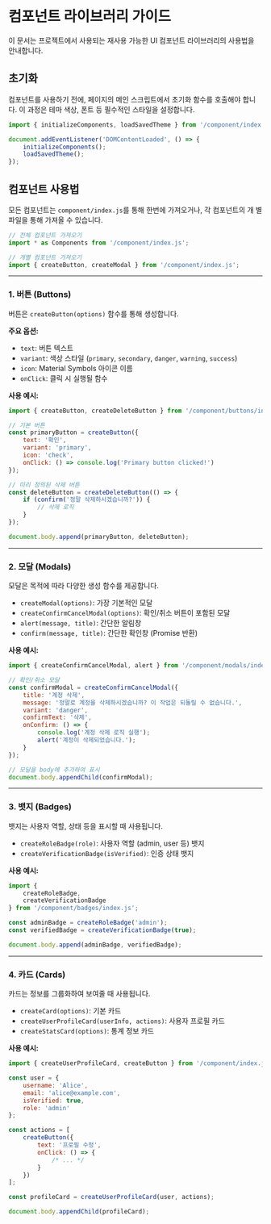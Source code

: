 # 컴포넌트 라이브러리 가이드

이 문서는 프로젝트에서 사용되는 재사용 가능한 UI 컴포넌트 라이브러리의 사용법을
안내합니다.

## 초기화

컴포넌트를 사용하기 전에, 페이지의 메인 스크립트에서 초기화 함수를 호출해야 합니
다. 이 과정은 테마 색상, 폰트 등 필수적인 스타일을 설정합니다.

```javascript
import { initializeComponents, loadSavedTheme } from '/component/index.js';

document.addEventListener('DOMContentLoaded', () => {
    initializeComponents();
    loadSavedTheme();
});
```

## 컴포넌트 사용법

모든 컴포넌트는 `component/index.js`를 통해 한번에 가져오거나, 각 컴포넌트의 개
별 파일을 통해 가져올 수 있습니다.

```javascript
// 전체 컴포넌트 가져오기
import * as Components from '/component/index.js';

// 개별 컴포넌트 가져오기
import { createButton, createModal } from '/component/index.js';
```

---

### 1. 버튼 (Buttons)

버튼은 `createButton(options)` 함수를 통해 생성합니다.

**주요 옵션:**

-   `text`: 버튼 텍스트
-   `variant`: 색상 스타일 (`primary`, `secondary`, `danger`, `warning`,
    `success`)
-   `icon`: Material Symbols 아이콘 이름
-   `onClick`: 클릭 시 실행될 함수

**사용 예시:**

```javascript
import { createButton, createDeleteButton } from '/component/buttons/index.js';

// 기본 버튼
const primaryButton = createButton({
    text: '확인',
    variant: 'primary',
    icon: 'check',
    onClick: () => console.log('Primary button clicked!')
});

// 미리 정의된 삭제 버튼
const deleteButton = createDeleteButton(() => {
    if (confirm('정말 삭제하시겠습니까?')) {
        // 삭제 로직
    }
});

document.body.append(primaryButton, deleteButton);
```

---

### 2. 모달 (Modals)

모달은 목적에 따라 다양한 생성 함수를 제공합니다.

-   `createModal(options)`: 가장 기본적인 모달
-   `createConfirmCancelModal(options)`: 확인/취소 버튼이 포함된 모달
-   `alert(message, title)`: 간단한 알림창
-   `confirm(message, title)`: 간단한 확인창 (Promise 반환)

**사용 예시:**

```javascript
import { createConfirmCancelModal, alert } from '/component/modals/index.js';

// 확인/취소 모달
const confirmModal = createConfirmCancelModal({
    title: '계정 삭제',
    message: '정말로 계정을 삭제하시겠습니까? 이 작업은 되돌릴 수 없습니다.',
    variant: 'danger',
    confirmText: '삭제',
    onConfirm: () => {
        console.log('계정 삭제 로직 실행');
        alert('계정이 삭제되었습니다.');
    }
});

// 모달을 body에 추가하여 표시
document.body.appendChild(confirmModal);
```

---

### 3. 뱃지 (Badges)

뱃지는 사용자 역할, 상태 등을 표시할 때 사용됩니다.

-   `createRoleBadge(role)`: 사용자 역할 (admin, user 등) 뱃지
-   `createVerificationBadge(isVerified)`: 인증 상태 뱃지

**사용 예시:**

```javascript
import {
    createRoleBadge,
    createVerificationBadge
} from '/component/badges/index.js';

const adminBadge = createRoleBadge('admin');
const verifiedBadge = createVerificationBadge(true);

document.body.append(adminBadge, verifiedBadge);
```

---

### 4. 카드 (Cards)

카드는 정보를 그룹화하여 보여줄 때 사용됩니다.

-   `createCard(options)`: 기본 카드
-   `createUserProfileCard(userInfo, actions)`: 사용자 프로필 카드
-   `createStatsCard(options)`: 통계 정보 카드

**사용 예시:**

```javascript
import { createUserProfileCard, createButton } from '/component/index.js';

const user = {
    username: 'Alice',
    email: 'alice@example.com',
    isVerified: true,
    role: 'admin'
};

const actions = [
    createButton({
        text: '프로필 수정',
        onClick: () => {
            /* ... */
        }
    })
];

const profileCard = createUserProfileCard(user, actions);

document.body.appendChild(profileCard);
```